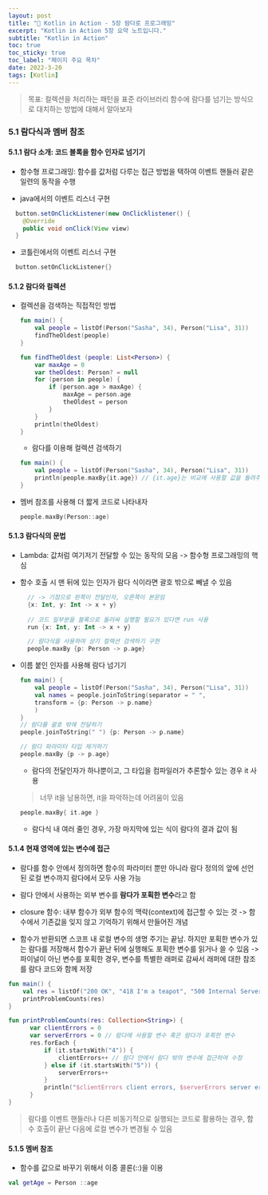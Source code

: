 ```yaml
---
layout: post
title: "📅 Kotlin in Action - 5장 람다로 프로그래밍"
excerpt: "Kotlin in Action 5장 요약 노트입니다."
subtitle: "Kotlin in Action"
toc: true
toc_sticky: true
toc_label: "페이지 주요 목차"
date: 2022-3-20
tags: [Kotlin]
---
```


>목표: 컬렉션을 처리하는 패턴을 표준 라이브러리 함수에 람다를 넘기는 방식으로 대치하는 방법에 대해서 알아보자

### 5.1 람다식과 멤버 참조

#### 5.1.1 람다 소개: 코드 블록을 함수 인자로 넘기기

 - 함수형 프로그래밍: 함수를 값처럼 다루는 접근 방법을 택하여 이벤트 핸들러 같은 일련의 동작을 수행
  
 - java에서의 이벤트 리스너 구현
  ```java
    button.setOnClickListener(new OnClicklistener() {
	  @Override
      public void onClick(View view)   
    }
  ```
  - 코틀린에서의 이벤트 리스너 구현 
  ```kotlin
    button.setOnClickListener{}
  ```
#### 5.1.2 람다와 컬렉션

  - 컬렉션을 검색하는 직접적인 방법

    ```kotlin
    fun main() {
        val people = listOf(Person("Sasha", 34), Person("Lisa", 31))
        findTheOldest(people)
    }
    
    fun findTheOldest (people: List<Person>) {
        var maxAge = 0
        var theOldest: Person? = null
        for (person in people) {
            if (person.age > maxAge) {
                maxAge = person.age
                theOldest = person
            }   
        }
        println(theOldest)
    }
    ```
  
    - 람다를 이용해 컬렉션 검색하기

    ```kotlin
    fun main() {
        val people = listOf(Person("Sasha", 34), Person("Lisa", 31))
        println(people.maxBy{it.age}) // {it.age}는 비교에 사용할 값을 돌려주는 함수 
    }
    ```

  - 멤버 참조를 사용해 더 짧게 코드로 나타내자

    ```kotlin
    people.maxBy(Person::age)
    ```

#### 5.1.3 람다식의 문법

  - Lambda: 값처럼 여기저기 전달할 수 있는 동작의 모음 -> 함수형 프로그래밍의 핵심
  - 함수 호출 시 맨 뒤에 있는 인자가 람다 식이라면 괄호 밖으로 빼낼 수 있음

    ```kotlin
      // -> 기점으로 왼쪽이 전달인자, 오른쪽이 본문임
      {x: Int, y: Int -> x + y}
      
      // 코드 일부분을 블록으로 둘러싸 실행할 필요가 있다면 run 사용
      run {x: Int, y: Int -> x + y}
    
      // 람다식을 사용하여 상기 컬렉션 검색하기 구현 
      people.maxBy {p: Person -> p.age}
    ```
    
  - 이름 붙인 인자를 사용해 람다 넘기기
    
    ```kotlin
    fun main() {
        val people = listOf(Person("Sasha", 34), Person("Lisa", 31))
        val names = people.joinToString(separator = " ",
        transform = {p: Person -> p.name}
        )     
    }
    // 람다를 괄호 밖에 전달하기 
    people.joinToString(" ") {p: Person -> p.name}
    
    // 람다 파라미터 타입 제거하기
    people.maxBy {p -> p.age}
    ```
  
    - 람다의 전달인자가 하나뿐이고, 그 타입을 컴파일러가 추론할수 있는 경우 it 사용 
    
    > 너무 it을 남용하면, it을 파악하는데 어려움이 있음
    
    ```kotlin
    people.maxBy{ it.age }
    ```
    - 람다식 내 여러 줄인 경우, 가장 마지막에 있는 식이 람다의 결과 값이 됨
  
#### 5.1.4 현재 영역에 있는 변수에 접근

  - 람다를 함수 안에서 정의하면 함수의 파라미터 뿐만 아니라 람다 정의의 앞에 선언된 로컬 변수까지 람다에서 모두 사용 가능
  - 람다 안에서 사용하는 외부 변수를 **람다가 포획한 변수**라고 함
  - closure 함수: 내부 함수가 외부 함수의 맥락(context)에 접근할 수 있는 것 -> 함수에서 기존값을 잊지 않고 기억하기 위해서 만들어진 개념

  - 함수가 반환되면 스코프 내 로컬 변수의 생명 주기는 끝남. 하지만 포획한 변수가 있는 람다를 저장해서 함수가 끝난 뒤에 실행해도 포획한 변수를
    읽거나 쓸 수 있음 -> 파이널이 아닌 변수를 포획한 경우, 변수를 특별한 래퍼로 감싸서 래퍼에 대한 참조를 람다 코드와 함께 저장
   
  ```kotlin
  fun main() {
      val res = listOf("200 OK", "418 I'm a teapot", "500 Internal Server Error", "503 Service Unavailable")
      printProblemCounts(res)
  }

  fun printProblemCounts(res: Collection<String>) {
		var clientErrors = 0
		var serverErrors = 0 // 람다에 사용할 변수 혹은 람다가 포획한 변수
		res.forEach {
			if (it.startsWith("4")) {
				clientErrors++ // 람다 안에서 람다 밖의 변수에 접근하여 수정 
			} else if (it.startsWith("5")) {
				serverErrors++
			}
			println("$clientErrors client errors, $serverErrors server errors")
		}
  }
  ```
    
> 람다를 이벤트 핸들러나 다른 비동기적으로 실행되는 코드로 활용하는 경우, 함수 호출이 끝난 다음에 로컬 변수가 변경될 수 있음

#### 5.1.5 멤버 참조

- 함수를 값으로 바꾸기 위해서 이중 콜론(::)을 이용
```kotlin
val getAge = Person ::age
```